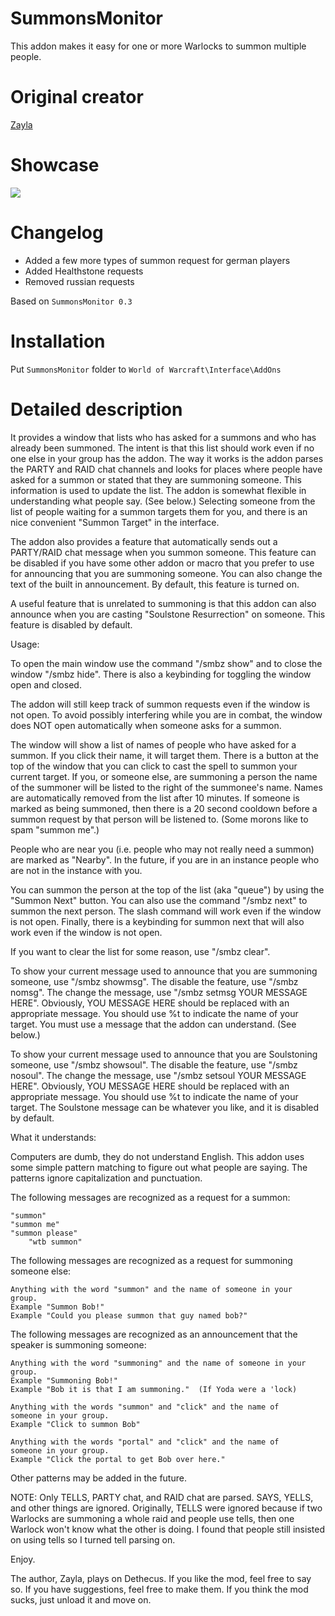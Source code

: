 # SummonsMonitor
This addon makes it easy for one or more Warlocks to summon multiple people.

# Original creator
[Zayla](https://wow.curseforge.com/addons/project-2478/)

# Showcase
![](http://imagehost.spark-media.ru/i4/3D549C64-A593-0A46-9C5E-DDE5821EDEB8.png)

# Changelog		
* Added a few more types of summon request for german players
* Added Healthstone requests	
* Removed russian requests

Based on `SummonsMonitor 0.3`

# Installation
Put `SummonsMonitor` folder to `World of Warcraft\Interface\AddOns`

# Detailed description
It provides a window that lists who has asked for a summons and who has already been summoned.  The intent is that this list should work even if no one else in your group has the addon.  The way it works is the addon parses the PARTY and RAID chat channels and looks for places where people have asked for a summon or stated that they are summoning someone.  This information is used to update the list.  The addon is somewhat flexible in understanding what people say.  (See below.)  Selecting someone from the list of people waiting for a summon targets them for you, and there is an nice convenient "Summon Target" in the interface.

The addon also provides a feature that automatically sends out a PARTY/RAID chat message when you summon someone.  This feature can be disabled if you have some other addon or macro that you prefer to use for announcing that you are summoning someone.  You can also change the text of the built in announcement.  By default, this feature is turned on.

A useful feature that is unrelated to summoning is that this addon can also announce when you are casting "Soulstone Resurrection" on someone.  This feature is disabled by default.

Usage:

To open the main window use the command "/smbz show" and to close the window "/smbz hide".  There is also a keybinding for toggling the window open and closed.  

The addon will still keep track of summon requests even if the window is not open.  To avoid possibly interfering while you are in combat, the window does NOT open automatically when someone asks for a summon.

The window will show a list of names of people who have asked for a summon.  If you click their name, it will target them.  There is a button at the top of the window that you can click to cast the spell to summon your current target.  If you, or someone else, are summoning a person the name of the summoner will be listed to the right of the summonee's name.  Names are automatically removed from the list after 10 minutes.  If someone is marked as being summoned, then there is a 20 second cooldown before a summon request by that person will be listened to.  (Some morons like to spam "summon me".)

People who are near you (i.e. people who may not really need a summon) are marked as "Nearby".  In the future, if you are in an instance people who are not in the instance with you.

You can summon the person at the top of the list (aka "queue") by using the "Summon Next" button.  You can also use the command "/smbz next" to summon the next person.  The slash command will work even if the window is not open.  Finally, there is a keybinding for summon next that will also work even if the window is not open.

If you want to clear the list for some reason, use "/smbz clear".


To show your current message used to announce that you are summoning someone, use "/smbz showmsg".  The disable the feature, use "/smbz nomsg".  The change the message, use "/smbz setmsg YOUR MESSAGE HERE".  Obviously, YOU MESSAGE HERE should be replaced with an appropriate message.  You should use %t to indicate the name of your target.  You must use a message that the addon can understand.  (See below.)

To show your current message used to announce that you are Soulstoning someone, use "/smbz showsoul".  The disable the feature, use "/smbz nosoul".  The change the message, use "/smbz setsoul YOUR MESSAGE HERE".  Obviously, YOU MESSAGE HERE should be replaced with an appropriate message.  You should use %t to indicate the name of your target.  The Soulstone message can be whatever you like, and it is disabled by default.


What it understands:

Computers are dumb, they do not understand English.  This addon uses some simple pattern matching to figure out what people are saying.  The patterns ignore capitalization and punctuation.

The following messages are recognized as a request for a summon:

	"summon"
	"summon me"
	"summon please"
        "wtb summon"

The following messages are recognized as a request for summoning someone else: 

	Anything with the word "summon" and the name of someone in your
	group.
	Example "Summon Bob!"
	Example "Could you please summon that guy named bob?"

The following messages are recognized as an announcement that the speaker is summoning someone:

	Anything with the word "summoning" and the name of someone in your
	group.
	Example "Summoning Bob!"
	Example "Bob it is that I am summoning."  (If Yoda were a 'lock)
       
	Anything with the words "summon" and "click" and the name of 
	someone in your group.
	Example "Click to summon Bob"

	Anything with the words "portal" and "click" and the name of 
	someone in your group.
	Example "Click the portal to get Bob over here."
	

Other patterns may be added in the future.


NOTE: Only TELLS, PARTY chat, and RAID chat are parsed.  SAYS, YELLS, and other things are ignored.  Originally, TELLS were ignored because if two Warlocks are summoning a whole raid and people use tells, then one Warlock won't know what the other is doing.  I found that people still insisted on using tells so I turned tell parsing on.


Enjoy. 


The author, Zayla, plays on Dethecus. If you like the mod, feel free to say so. If you have suggestions, feel free to make them. If you think the mod sucks, just unload it and move on.
